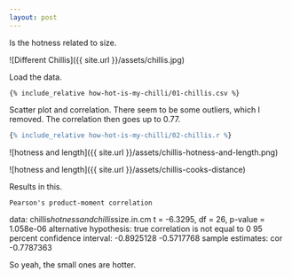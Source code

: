 ```yaml
---
layout: post
---
```


Is the hotness related to size.

![Different Chillis]({{ site.url }}/assets/chillis.jpg)

Load the data.

```
{% include_relative how-hot-is-my-chilli/01-chillis.csv %}
```

Scatter plot and correlation. There seem to be some outliers, which I removed.
The correlation then goes up to 0.77.

```R
{% include_relative how-hot-is-my-chilli/02-chillis.r %}
```

![hotness and length]({{ site.url }}/assets/chillis-hotness-and-length.png)

![hotness and length]({{ site.url }}/assets/chillis-cooks-distance)

Results in this.

	Pearson's product-moment correlation

data:  chillis$hotness and chillis$size.in.cm
t = -6.3295, df = 26, p-value = 1.058e-06
alternative hypothesis: true correlation is not equal to 0
95 percent confidence interval:
 -0.8925128 -0.5717768
sample estimates:
       cor 
-0.7787363 

So yeah, the small ones are hotter.
